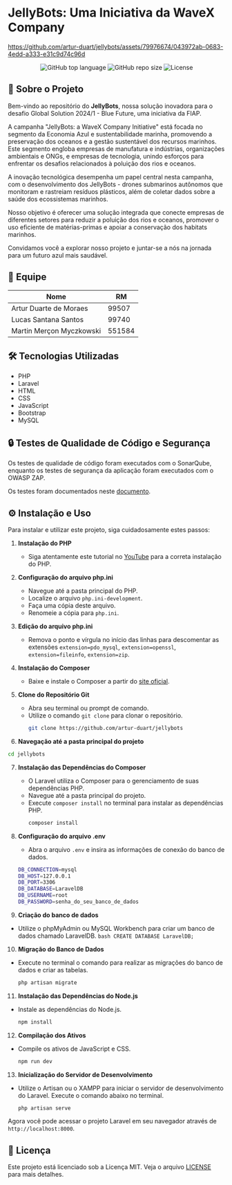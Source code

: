# JellyBots: Uma Iniciativa da WaveX Company


https://github.com/artur-duart/jellybots/assets/79976674/043972ab-0683-4edd-a333-e31c9d74c96d


<p align="center">
  <img alt="GitHub top language" src="https://img.shields.io/github/languages/top/artur-duart/jellybots">
  <img alt="GitHub repo size" src="https://img.shields.io/github/repo-size/artur-duart/jellybots">
  <img alt="License" src="https://img.shields.io/badge/license-MIT-%2304D361">
</p>

## 🚀 Sobre o Projeto

Bem-vindo ao repositório do **JellyBots**, nossa solução inovadora para o desafio Global Solution 2024/1 - Blue Future, uma iniciativa da FIAP.

A campanha "JellyBots: a WaveX Company Initiative" está focada no segmento da Economia Azul e sustentabilidade marinha, promovendo a preservação dos oceanos e a gestão sustentável dos recursos marinhos. Este segmento engloba empresas de manufatura e indústrias, organizações ambientais e ONGs, e empresas de tecnologia, unindo esforços para enfrentar os desafios relacionados à poluição dos rios e oceanos.

A inovação tecnológica desempenha um papel central nesta campanha, com o desenvolvimento dos JellyBots - drones submarinos autônomos que monitoram e rastreiam resíduos plásticos, além de coletar dados sobre a saúde dos ecossistemas marinhos.

Nosso objetivo é oferecer uma solução integrada que conecte empresas de diferentes setores para reduzir a poluição dos rios e oceanos, promover o uso eficiente de matérias-primas e apoiar a conservação dos habitats marinhos.

Convidamos você a explorar nosso projeto e juntar-se a nós na jornada para um futuro azul mais saudável.

## 👥 Equipe

| Nome | RM |
| --- | --- |
| Artur Duarte de Moraes | 99507 |
| Lucas Santana Santos | 99740 |
| Martin Merçon Myczkowski | 551584 |

## 🛠️ Tecnologias Utilizadas

- PHP
- Laravel
- HTML
- CSS
- JavaScript
- Bootstrap
- MySQL

## 🔒 Testes de Qualidade de Código e Segurança

Os testes de qualidade de código foram executados com o SonarQube, enquanto os testes de segurança da aplicação foram executados com o OWASP ZAP.

Os testes foram documentados neste [documento](TESTES.md).

## ⚙️ Instalação e Uso

Para instalar e utilizar este projeto, siga cuidadosamente estes passos:

1. **Instalação do PHP**
   - Siga atentamente este tutorial no [YouTube](https://www.youtube.com/watch?app=desktop&v=iGeltIgCp18) para a correta instalação do PHP.

2. **Configuração do arquivo php.ini**
   - Navegue até a pasta principal do PHP.
   - Localize o arquivo `php.ini-development`.
   - Faça uma cópia deste arquivo.
   - Renomeie a cópia para `php.ini`.

3. **Edição do arquivo php.ini**
   - Remova o ponto e vírgula no início das linhas para descomentar as extensões `extension=pdo_mysql`, `extension=openssl`, `extension=fileinfo`, `extension=zip`.

4. **Instalação do Composer**
   - Baixe e instale o Composer a partir do [site oficial](https://getcomposer.org/download/).

5. **Clone do Repositório Git**
   - Abra seu terminal ou prompt de comando.
   - Utilize o comando `git clone` para clonar o repositório.
     ```bash
     git clone https://github.com/artur-duart/jellybots
     ```

6. **Navegação até a pasta principal do projeto**
```bash
cd jellybots
```

7. **Instalação das Dependências do Composer**
   - O Laravel utiliza o Composer para o gerenciamento de suas dependências PHP.
   - Navegue até a pasta principal do projeto.
   - Execute `composer install` no terminal para instalar as dependências PHP.
     ```bash
     composer install
     ```

8. **Configuração do arquivo .env**
   - Abra o arquivo `.env` e insira as informações de conexão do banco de dados.
    ```bash
    DB_CONNECTION=mysql
    DB_HOST=127.0.0.1
    DB_PORT=3306
    DB_DATABASE=LaravelDB
    DB_USERNAME=root
    DB_PASSWORD=senha_do_seu_banco_de_dados
    ```

9.  **Criação do banco de dados**
   - Utilize o phpMyAdmin ou MySQL Workbench para criar um banco de dados chamado LaravelDB.
    ```bash
    CREATE DATABASE LaravelDB;
    ```

10. **Migração do Banco de Dados**
   - Execute no terminal o comando para realizar as migrações do banco de dados e criar as tabelas.
     ```bash
     php artisan migrate
     ```

11. **Instalação das Dependências do Node.js**
   - Instale as dependências do Node.js.
     ```bash
     npm install
     ```

12. **Compilação dos Ativos**
   - Compile os ativos de JavaScript e CSS.
     ```bash
     npm run dev
     ```

13. **Inicialização do Servidor de Desenvolvimento**
   - Utilize o Artisan ou o XAMPP para iniciar o servidor de desenvolvimento do Laravel. Execute o comando abaixo no terminal.
     ```bash
     php artisan serve
     ```

Agora você pode acessar o projeto Laravel em seu navegador através de `http://localhost:8000`.

## 📝 Licença

Este projeto está licenciado sob a Licença MIT. Veja o arquivo [LICENSE](LICENSE) para mais detalhes.
